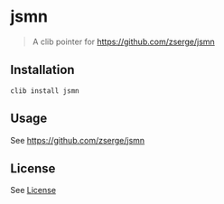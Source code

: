 jsmn
=====

> A clib pointer for https://github.com/zserge/jsmn

## Installation

```ch
clib install jsmn
```

## Usage

See https://github.com/zserge/jsmn

## License

See [License](https://github.com/zserge/jsmn/blob/master/LICENSE)
